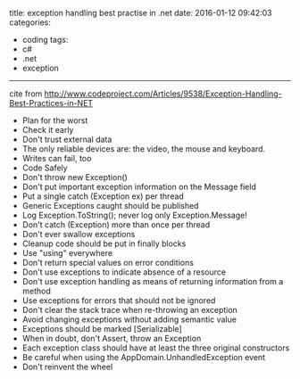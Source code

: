 title: exception handling best practise in .net
date: 2016-01-12 09:42:03
categories:
- coding
tags:
- c#
- .net
- exception
---

cite from http://www.codeproject.com/Articles/9538/Exception-Handling-Best-Practices-in-NET

- Plan for the worst
- Check it early
- Don't trust external data
- The only reliable devices are: the video, the mouse and keyboard.
- Writes can fail, too
- Code Safely
- Don't throw new Exception()
- Don't put important exception information on the Message field
- Put a single catch (Exception ex) per thread
- Generic Exceptions caught should be published
- Log Exception.ToString(); never log only Exception.Message!
- Don't catch (Exception) more than once per thread
- Don't ever swallow exceptions
- Cleanup code should be put in finally blocks
- Use "using" everywhere
- Don't return special values on error conditions
- Don't use exceptions to indicate absence of a resource
- Don't use exception handling as means of returning information from a method
- Use exceptions for errors that should not be ignored
- Don't clear the stack trace when re-throwing an exception
- Avoid changing exceptions without adding semantic value
- Exceptions should be marked [Serializable]
- When in doubt, don't Assert, throw an Exception
- Each exception class should have at least the three original constructors
- Be careful when using the AppDomain.UnhandledException event
- Don't reinvent the wheel
